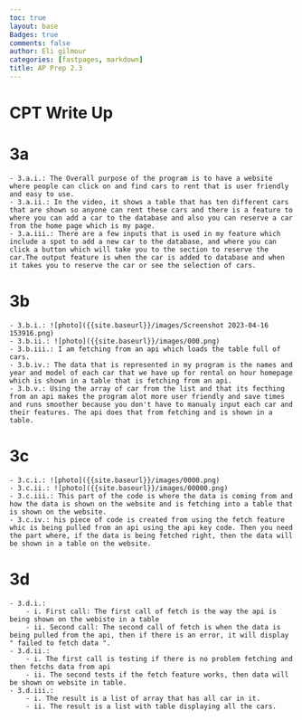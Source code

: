 ```yaml
---
toc: true
layout: base
Badges: true
comments: false
author: Eli gilmour
categories: [fastpages, markdown]
title: AP Prep 2.3 
---
```


# CPT Write Up

# 3a

    - 3.a.i.: The Overall purpose of the program is to have a website where people can click on and find cars to rent that is user friendly and easy to use.
    - 3.a.ii.: In the video, it shows a table that has ten different cars that are shown so anyone can rent these cars and there is a feature to where you can add a car to the database and also you can reserve a car from the home page which is my page.
    - 3.a.iii.: There are a few inputs that is used in my feature which include a spot to add a new car to the database, and where you can click a button which will take you to the section to reserve the car.The output feature is when the car is added to database and when it takes you to reserve the car or see the selection of cars. 

# 3b

    - 3.b.i.: ![photo]({{site.baseurl}}/images/Screenshot 2023-04-16 153916.png)
    - 3.b.ii.: ![photo]({{site.baseurl}}/images/000.png)
    - 3.b.iii.: I am fetching from an api which loads the table full of cars. 
    - 3.b.iv.: The data that is represented in my program is the names and year and model of each car that we have up for rental on hour homepage which is shown in a table that is fetching from an api.
    - 3.b.v.: Using the array of car from the list and that its fecthing from an api makes the program alot more user friendly and save times and runs smoother because you don't have to manualy input each car and their features. The api does that from fetching and is shown in a table.

# 3c

    - 3.c.i.: ![photo]({{site.baseurl}}/images/0000.png)
    - 3.c.ii.: ![photo]({{site.baseurl}}/images/00000.png)
    - 3.c.iii.: This part of the code is where the data is coming from and how the data is shown on the website and is fetching into a table that is shown on the website. 
    - 3.c.iv.: his piece of code is created from using the fetch feature whic is being pulled from an api using the api key code. Then you need the part where, if the data is being fetched right, then the data will be shown in a table on the website.

# 3d

    - 3.d.i.: 
        - i. First call: The first call of fetch is the way the api is being shown on the webiste in a table
        - ii. Second call: The second call of fetch is when the data is being pulled from the api, then if there is an error, it will display " failed to fetch data ".
    - 3.d.ii.:
        - i. The first call is testing if there is no problem fetching and then fetchs data from api
        - ii. The second tests if the fetch feature works, then data will be shown on website in table.
    - 3.d.iii.: 
        - i. The result is a list of array that has all car in it.
        - ii. The result is a list with table displaying all the cars.
